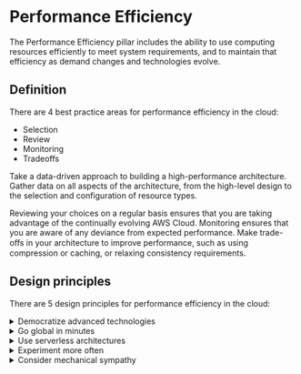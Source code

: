 # Performance Efficiency
The Performance Efficiency pillar includes the ability to use computing resources efficiently to meet system requirements, and to maintain that efficiency as demand changes and technologies evolve.

## **Definition**
There are 4 best practice areas for performance efficiency in the cloud:

- Selection
- Review
- Monitoring
- Tradeoffs

Take a data-driven approach to building a high-performance architecture. Gather data on all aspects of the architecture, from the high-level design to the selection and configuration of resource types.

Reviewing your choices on a regular basis ensures that you are taking advantage of the continually evolving AWS Cloud. Monitoring ensures that you are aware of any deviance from expected performance. Make trade-oﬀs in your architecture to improve performance, such as using compression or caching, or relaxing consistency requirements.

## **Design principles**
There are 5 design principles for performance efficiency in the cloud:
<details>
<summary>Democratize advanced technologies</summary>
<p>
Make advanced technology implementation easier for your team by delegating complex tasks to your cloud vendor. Rather than asking your IT team to learn about hosting and running a new technology, consider consuming the technology as a service. For example, NoSQL databases, media transcoding, and machine learning are all technologies that require specialized expertise. In the cloud, these technologies become services that your team can consume, allowing your team to focus on product development rather than resource provisioning and management.
</p>
</details>
<details>
<summary>Go global in minutes</summary>
<p>
Deploying your workload in multiple AWS Regions around the world allows you to provide lower latency and a better experience for your customers at minimal cost.
</p>
</details>
<details>
<summary>Use serverless architectures</summary>
<p>
Serverless architectures remove the need for you to run and maintain physical servers for traditional compute activities. For example, serverless storage services can act as static websites (removing the need for web servers) and event services can host code. This removes the operational burden of managing physical servers, and can lower transactional costs because managed services operate at cloud scale.
</p>
</details>
<details>
<summary>Experiment more often</summary>
<p>
With virtual and automatable resources, you can quickly carry out comparative testing using different types of instances, storage, or configurations.
</p>
</details>
<details>
<summary>Consider mechanical sympathy</summary>
<p>
Understand how cloud services are consumed and always use the technology approach that aligns best with your workload goals. For example, consider data access patterns when you select database or storage approaches.
</p>
</details>